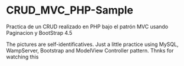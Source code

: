 # CRUD_MVC_PHP-Sample
Practica de un CRUD realizado en PHP bajo el patrón MVC usando Paginacion y BootStrap 4.5

The pictures are self-identificatives. Just a little practice using MySQL, WampServer, Bootstrap and ModelView Controller pattern.
Thnks for watching this
